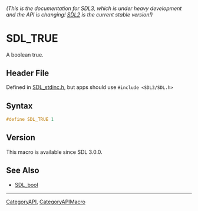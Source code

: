 ###### (This is the documentation for SDL3, which is under heavy development and the API is changing! [SDL2](https://wiki.libsdl.org/SDL2/) is the current stable version!)
# SDL_TRUE

A boolean true.

## Header File

Defined in [SDL_stdinc.h](https://github.com/libsdl-org/SDL/blob/main/include/SDL3/SDL_stdinc.h), but apps should use `#include <SDL3/SDL.h>`

## Syntax

```c
#define SDL_TRUE 1
```

## Version

This macro is available since SDL 3.0.0.

## See Also

* [SDL_bool](SDL_bool)

----
[CategoryAPI](CategoryAPI), [CategoryAPIMacro](CategoryAPIMacro)

